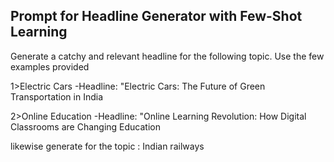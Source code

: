 ## Prompt for Headline Generator with Few-Shot Learning 

Generate a catchy and relevant headline for the following topic. Use the few examples provided

1>Electric Cars
-Headline: "Electric Cars: The Future of Green Transportation in India

2>Online Education
-Headline: "Online Learning Revolution: How Digital Classrooms are Changing Education

likewise generate for the topic : Indian railways
